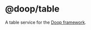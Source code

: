 @doop/table
==================

A table service for the [Doop framework](https://github.com/MomsFriendlyDevCo/Doop).
